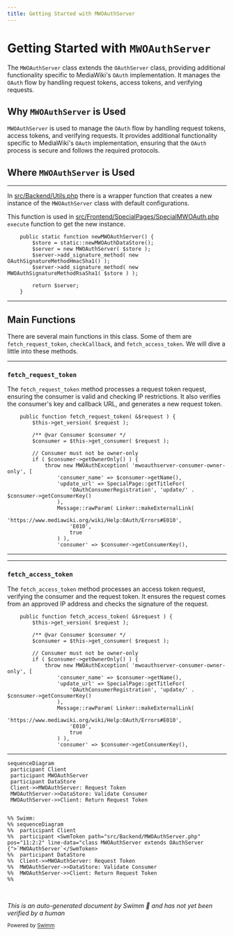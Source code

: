 ```yaml
---
title: Getting Started with MWOAuthServer
---
```


# Getting Started with <SwmToken path="src/Backend/MWOAuthServer.php" pos="11:2:2" line-data="class MWOAuthServer extends OAuthServer {">`MWOAuthServer`</SwmToken>

The <SwmToken path="src/Backend/MWOAuthServer.php" pos="11:2:2" line-data="class MWOAuthServer extends OAuthServer {">`MWOAuthServer`</SwmToken> class extends the <SwmToken path="src/Backend/MWOAuthServer.php" pos="27:18:18" line-data="	 * also checks the IP restriction, which the OAuthServer method did not.">`OAuthServer`</SwmToken> class, providing additional functionality specific to MediaWiki's `OAuth` implementation. It manages the `OAuth` flow by handling request tokens, access tokens, and verifying requests.

## Why <SwmToken path="src/Backend/MWOAuthServer.php" pos="11:2:2" line-data="class MWOAuthServer extends OAuthServer {">`MWOAuthServer`</SwmToken> is Used

<SwmToken path="src/Backend/MWOAuthServer.php" pos="11:2:2" line-data="class MWOAuthServer extends OAuthServer {">`MWOAuthServer`</SwmToken> is used to manage the `OAuth` flow by handling request tokens, access tokens, and verifying requests. It provides additional functionality specific to MediaWiki's `OAuth` implementation, ensuring that the `OAuth` process is secure and follows the required protocols.

## Where <SwmToken path="src/Backend/MWOAuthServer.php" pos="11:2:2" line-data="class MWOAuthServer extends OAuthServer {">`MWOAuthServer`</SwmToken> is Used

<SwmSnippet path="/src/Backend/Utils.php" line="238">

---

In <SwmPath>[src/Backend/Utils.php](/src/Backend/Utils.php)</SwmPath> there is a wrapper function that creates a new instance of the <SwmToken path="src/Backend/MWOAuthServer.php" pos="11:2:2" line-data="class MWOAuthServer extends OAuthServer {">`MWOAuthServer`</SwmToken> class with default configurations.

This function is used in <SwmPath>[src/Frontend/SpecialPages/SpecialMWOAuth.php](/src/Frontend/SpecialPages/SpecialMWOAuth.php)</SwmPath> <SwmToken path="/src/Frontend/SpecialPages/SpecialMWOAuth.php" pos="96:5:5" line-data="	public function execute( $subpage ) {">`execute`</SwmToken> function to get the new instance.

```hack
	public static function newMWOAuthServer() {
		$store = static::newMWOAuthDataStore();
		$server = new MWOAuthServer( $store );
		$server->add_signature_method( new OAuthSignatureMethodHmacSha1() );
		$server->add_signature_method( new MWOAuthSignatureMethodRsaSha1( $store ) );

		return $server;
	}
```

---

</SwmSnippet>

## Main Functions

There are several main functions in this class. Some of them are <SwmToken path="src/Backend/MWOAuthServer.php" pos="33:5:5" line-data="	public function fetch_request_token( &amp;$request ) {">`fetch_request_token`</SwmToken>, <SwmToken path="src/Backend/MWOAuthServer.php" pos="77:4:4" line-data="		$this-&gt;checkCallback( $consumer, $callback );">`checkCallback`</SwmToken>, and <SwmToken path="src/Backend/MWOAuthServer.php" pos="239:5:5" line-data="	public function fetch_access_token( &amp;$request ) {">`fetch_access_token`</SwmToken>. We will dive a little into these methods.

<SwmSnippet path="src/Backend/MWOAuthServer.php" line="33">

---

### <SwmToken path="src/Backend/MWOAuthServer.php" pos="33:5:5" line-data="	public function fetch_request_token( &amp;$request ) {">`fetch_request_token`</SwmToken>

The <SwmToken path="src/Backend/MWOAuthServer.php" pos="33:5:5" line-data="	public function fetch_request_token( &amp;$request ) {">`fetch_request_token`</SwmToken> method processes a request token request, ensuring the consumer is valid and checking IP restrictions. It also verifies the consumer's key and callback URL, and generates a new request token.

```
	public function fetch_request_token( &$request ) {
		$this->get_version( $request );

		/** @var Consumer $consumer */
		$consumer = $this->get_consumer( $request );

		// Consumer must not be owner-only
		if ( $consumer->getOwnerOnly() ) {
			throw new MWOAuthException( 'mwoauthserver-consumer-owner-only', [
				'consumer_name' => $consumer->getName(),
				'update_url' => SpecialPage::getTitleFor(
					'OAuthConsumerRegistration', 'update/' . $consumer->getConsumerKey()
				),
				Message::rawParam( Linker::makeExternalLink(
					'https://www.mediawiki.org/wiki/Help:OAuth/Errors#E010',
					'E010',
					true
				) ),
				'consumer' => $consumer->getConsumerKey(),
```

---

</SwmSnippet>

<SwmSnippet path="src/Backend/MWOAuthServer.php" line="239">

---

### <SwmToken path="src/Backend/MWOAuthServer.php" pos="239:5:5" line-data="	public function fetch_access_token( &amp;$request ) {">`fetch_access_token`</SwmToken>

The <SwmToken path="src/Backend/MWOAuthServer.php" pos="239:5:5" line-data="	public function fetch_access_token( &amp;$request ) {">`fetch_access_token`</SwmToken> method processes an access token request, verifying the consumer and the request token. It ensures the request comes from an approved IP address and checks the signature of the request.

```
	public function fetch_access_token( &$request ) {
		$this->get_version( $request );

		/** @var Consumer $consumer */
		$consumer = $this->get_consumer( $request );

		// Consumer must not be owner-only
		if ( $consumer->getOwnerOnly() ) {
			throw new MWOAuthException( 'mwoauthserver-consumer-owner-only', [
				'consumer_name' => $consumer->getName(),
				'update_url' => SpecialPage::getTitleFor(
					'OAuthConsumerRegistration', 'update/' . $consumer->getConsumerKey()
				),
				Message::rawParam( Linker::makeExternalLink(
					'https://www.mediawiki.org/wiki/Help:OAuth/Errors#E010',
					'E010',
					true
				) ),
				'consumer' => $consumer->getConsumerKey(),
```

---

</SwmSnippet>

```mermaid
sequenceDiagram
 participant Client
 participant MWOAuthServer
 participant DataStore
 Client->>MWOAuthServer: Request Token
 MWOAuthServer->>DataStore: Validate Consumer
 MWOAuthServer->>Client: Return Request Token


%% Swimm:
%% sequenceDiagram
%%  participant Client
%%  participant <SwmToken path="src/Backend/MWOAuthServer.php" pos="11:2:2" line-data="class MWOAuthServer extends OAuthServer {">`MWOAuthServer`</SwmToken>
%%  participant DataStore
%%  Client->>MWOAuthServer: Request Token
%%  MWOAuthServer->>DataStore: Validate Consumer
%%  MWOAuthServer->>Client: Return Request Token
%%
```

&nbsp;

_This is an auto-generated document by Swimm 🌊 and has not yet been verified by a human_

<SwmMeta version="3.0.0" repo-id="Z2l0aHViJTNBJTNBbWVkaWF3aWtpLWV4dGVuc2lvbnMtT0F1dGglM0ElM0FTd2ltbS1EZW1v" repo-name="mediawiki-extensions-OAuth"><sup>Powered by [Swimm](https://app.swimm.io/)</sup></SwmMeta>
